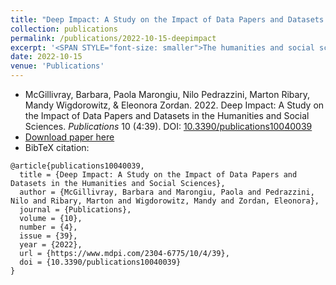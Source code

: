 ```yaml
---
title: "Deep Impact: A Study on the Impact of Data Papers and Datasets in the Humanities and Social Sciences"
collection: publications
permalink: /publications/2022-10-15-deepimpact
excerpt: '<SPAN STYLE="font-size: smaller">The humanities and social sciences (HSS) have recently witnessed an exponential growth in data-driven research. In response, attention has been afforded to datasets and accompanying data papers as outputs of the research and dissemination ecosystem. In 2015, two data journals dedicated to HSS disciplines appeared in this landscape: Journal of Open Humanities Data (JOHD) and Research Data Journal for the Humanities and Social Sciences (RDJ). In this paper, we analyse the state of the art in the landscape of data journals in HSS using JOHD and RDJ as exemplars by measuring performance and the deep impact of data-driven projects, including metrics (citation count; Altmetrics, views, downloads, tweets) of data papers in relation to associated research papers and the reuse of associated datasets. Our findings indicate: that data papers are published following the deposit of datasets in a repository and usually following research articles; that data papers have a positive impact on both the metrics of research papers associated with them and on data reuse; and that Twitter hashtags targeted at specific research campaigns can lead to increases in data papers’ views and downloads. HSS data papers improve the visibility of datasets they describe, support accompanying research articles, and add to transparency and the open research agenda.</SPAN>'
date: 2022-10-15
venue: 'Publications'
---
```

<ul class="fa-ul">
 <li><i class="fa-li fa fa-quote-left"></i> 
 McGillivray, Barbara, Paola Marongiu, Nilo Pedrazzini, Marton Ribary, Mandy Wigdorowitz, & Eleonora Zordan. 2022. Deep Impact: A Study on the Impact of Data Papers and Datasets in the Humanities and Social Sciences. <i>Publications</i> 10 (4:39). DOI: <a href="https://doi.org/10.3390/publications10040039">10.3390/publications10040039</a></li>
 <li><i class="fa-li fa fa-download"></i><a href="https://www.mdpi.com/2304-6775/10/4/39/pdf?version=1665830163">Download paper here</a></li>
 <li><i class="fa-li fa fa-quote-right"></i>BibTeX citation:</li>
</ul>

```
@article{publications10040039,
  title = {Deep Impact: A Study on the Impact of Data Papers and Datasets in the Humanities and Social Sciences},
  author = {McGillivray, Barbara and Marongiu, Paola and Pedrazzini, Nilo and Ribary, Marton and Wigdorowitz, Mandy and Zordan, Eleonora},
  journal = {Publications},
  volume = {10},
  number = {4},
  issue = {39},
  year = {2022},
  url = {https://www.mdpi.com/2304-6775/10/4/39},
  doi = {10.3390/publications10040039}
}
```